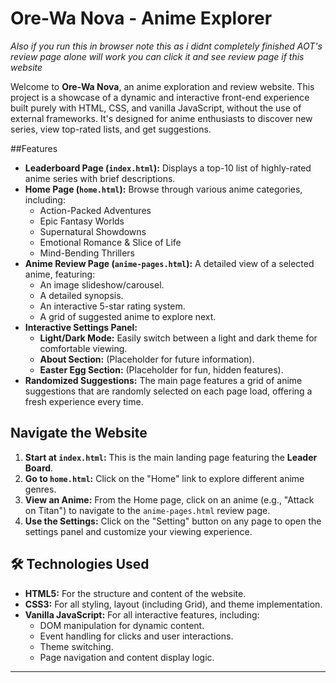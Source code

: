 # Ore-Wa Nova - Anime Explorer

*Also if you run this in browser note this as i didnt completely finished AOT's review page alone will work you can click it and see review page if this website*

Welcome to **Ore-Wa Nova**, an anime exploration and review website. 
This project is a showcase of a dynamic and interactive front-end experience built purely with HTML, CSS, and vanilla JavaScript, without the use of external frameworks. 
It's designed for anime enthusiasts to discover new series, view top-rated lists, and get suggestions.

##Features

* **Leaderboard Page (`index.html`):** Displays a top-10 list of highly-rated anime series with brief descriptions.
* **Home Page (`home.html`):** Browse through various anime categories, including:
    * Action-Packed Adventures
    * Epic Fantasy Worlds
    * Supernatural Showdowns
    * Emotional Romance & Slice of Life
    * Mind-Bending Thrillers
* **Anime Review Page (`anime-pages.html`):** A detailed view of a selected anime, featuring:
    * An image slideshow/carousel.
    * A detailed synopsis.
    * An interactive 5-star rating system.
    * A grid of suggested anime to explore next.
* **Interactive Settings Panel:**
    * **Light/Dark Mode:** Easily switch between a light and dark theme for comfortable viewing.
    * **About Section:** (Placeholder for future information).
    * **Easter Egg Section:** (Placeholder for fun, hidden features).
* **Randomized Suggestions:** The main page features a grid of anime suggestions that are randomly selected on each page load, offering a fresh experience every time.

##  Navigate the Website

1.  **Start at `index.html`:** This is the main landing page featuring the **Leader Board**.
2.  **Go to `home.html`:** Click on the "Home" link to explore different anime genres.
3.  **View an Anime:** From the Home page, click on an anime (e.g., "Attack on Titan") to navigate to the `anime-pages.html` review page.
4.  **Use the Settings:** Click on the "Setting" button on any page to open the settings panel and customize your viewing experience.

## 🛠️ Technologies Used

* **HTML5:** For the structure and content of the website.
* **CSS3:** For all styling, layout (including Grid), and theme implementation.
* **Vanilla JavaScript:** For all interactive features, including:
    * DOM manipulation for dynamic content.
    * Event handling for clicks and user interactions.
    * Theme switching.
    * Page navigation and content display logic.

---
